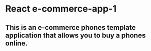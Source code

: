 # React e-commerce-app-1
## This is an e-commerce phones template application that allows you to buy a phones online.
